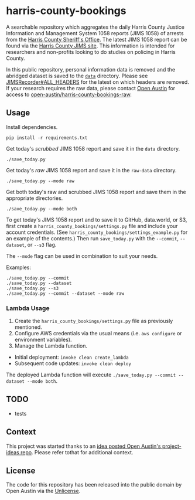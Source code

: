 # harris-county-bookings

A searchable repository which aggregates the daily Harris County Justice Information and Management System 1058 
reports (JIMS 1058) of arrests from the [Harris County Sheriff's Office](http://home.jims.hctx.net/). 
The latest JIMS 1058 report can be found via the [Harris County JIMS site](http://www.jims.hctx.net/jimshome/jimsreports/jims1058.txt). 
This information is intended for researchers and non-profits looking to do studies on policing in Harris County.

In this public repository, personal information data is removed and the abridged dataset is saved to the 
[`data`](data) directory. Please see [JIMSRecorder#ALL_HEADERS](harris_county_bookings/jims_recorder.py#L27) 
for the latest on which headers are removed. If your research requires the raw data, please contact 
[Open Austin](mailto:info@open-austin.org) for access to 
[open-austin/harris-county-bookings-raw](https://github.com/open-austin/harris-county-bookings-raw). 

## Usage

Install dependencies.

```
pip install -r requirements.txt
```

Get today's _scrubbed_ JIMS 1058 report and save it in the `data` directory.

```
./save_today.py
```

Get today's _raw_ JIMS 1058 report and save it in the `raw-data` directory.

```
./save_today.py --mode raw
```

Get both today's raw and scrubbed JIMS 1058 report and save them in the appropriate directories. 

```
./save_today.py --mode both
```

To get today's JIMS 1058 report and to save it to GitHub, data.world, or S3, first create 
a `harris_county_bookings/settings.py` file and include your account credentials. 
(See `harris_county_bookings/settings_example.py` for an example of the contents.) Then run 
`save_today.py` with the `--commit`, `--dataset`, or `--s3` flag.

The `--mode` flag can be used in combination to suit your needs.

Examples:
```
./save_today.py --commit
./save_today.py --dataset
./save_today.py --s3
./save_today.py --commit --dataset --mode raw
```

### Lambda Usage

1. Create the `harris_county_bookings/settings.py` file as previously mentioned.
2. Configure AWS credentials via the usual means (i.e. `aws configure` or environment variables).
3. Manage the Lambda function.
 * Initial deployment: `invoke clean create_lambda`
 * Subsequent code updates: `invoke clean deploy`

The deployed Lambda function will execute `./save_today.py --commit --dataset --mode both`.

## TODO

- tests

## Context

This project was started thanks to an 
[idea posted Open Austin's project-ideas repo](https://github.com/open-austin/project-ideas/issues/73). 
Please refer tothat for additional context.

## License

The code for this repository has been released into the public domain by Open Austin via the
[Unlicense](http://unlicense.org).
